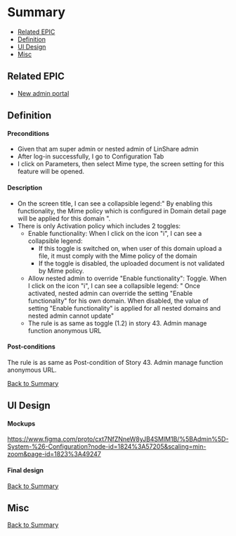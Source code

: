 # Summary

* [Related EPIC](#related-epic)
* [Definition](#definition)
* [UI Design](#ui-design)
* [Misc](#misc)

## Related EPIC

* [New admin portal](./README.md)

## Definition

#### Preconditions

- Given that am super admin or nested admin of LinShare admin
- After log-in successfully, I go to Configuration Tab
- I click on Parameters, then select Mime type, the screen setting for this feature will be opened.

#### Description

- On the screen title, I can see a collapsible legend:" By enabling this functionality, the Mime policy which is configured in Domain detail page will be applied for this domain ".
- There is only Activation policy which includes 2 toggles:
    - Enable functionality: When I click on the icon "i", I can see a collapsible legend:
        - If this toggle is switched on, when user of this domain upload a file, it must comply with the Mime policy of the domain
        - If the toggle is disabled, the uploaded document is not validated by Mime policy. 
    - Allow nested admin to override "Enable functionality": Toggle. When I click on the icon "i", I can see a collapsible legend: " Once activated, nested admin can override the setting "Enable  functionality" for his own domain. When disabled, the value of setting "Enable functionality" is applied for all nested domains and nested admin cannot update"
    - The rule is as same as toggle (1.2) in story 43. Admin manage function anonymous URL

#### Post-conditions

The rule is as same as Post-condition of Story 43. Admin manage function anonymous URL.

[Back to Summary](#summary)

## UI Design

#### Mockups

https://www.figma.com/proto/cxt7NfZNneW8yJB4SMlM1B/%5BAdmin%5D-System-%26-Configuration?node-id=1824%3A57205&scaling=min-zoom&page-id=1823%3A49247

#### Final design

[Back to Summary](#summary)
## Misc

[Back to Summary](#summary)




